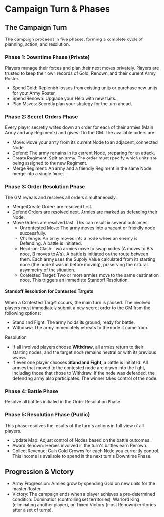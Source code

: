 # Campaign Turn & Phases

## The Campaign Turn

The campaign proceeds in five phases, forming a complete cycle of planning, action, and resolution.

### Phase 1: Downtime Phase (Private)

Players manage their forces and plan their next moves privately. Players are trusted to keep their own records of Gold, Renown, and their current Army Roster.

* Spend Gold: Replenish losses from existing units or purchase new units for your Army Roster.
* Spend Renown: Upgrade your Hero with new traits.
* Plan Moves: Secretly plan your strategy for the turn ahead.

### Phase 2: Secret Orders Phase

Every player secretly writes down an order for each of their armies (Main Army and any Regiments) and gives it to the GM. The available orders are:

* Move: Move your army from its current Node to an adjacent, connected Node.
* Defend: The army remains in its current Node, preparing for an attack.
* Create Regiment: Split an army. The order must specify which units are being assigned to the new Regiment.
* Merge Regiment: An army and a friendly Regiment in the same Node merge into a single force.

### Phase 3: Order Resolution Phase

The GM reveals and resolves all orders simultaneously.

* Merge/Create Orders are resolved first.
* Defend Orders are resolved next. Armies are marked as defending their Node.
* Move Orders are resolved last. This can result in several outcomes:
  * Uncontested Move: The army moves into a vacant or friendly node successfully.
  * Challenge: An army moves into a node where an enemy is Defending. A battle is initiated.
  * Head-on-Clash: Two armies move to swap nodes (A moves to B's node, B moves to A's). A battle is initiated on the route between them. Each army uses the Supply Value calculated from its starting node (the node it was in before moving), preserving the natural asymmetry of the situation.
  * Contested Target: Two or more armies move to the same destination node. This triggers an immediate Standoff Resolution.

#### Standoff Resolution for Contested Targets

When a Contested Target occurs, the main turn is paused. The involved players must immediately submit a new secret order to the GM from the following options:

* Stand and Fight: The army holds its ground, ready for battle.
* Withdraw: The army immediately retreats to the node it came from.

Resolution:

* If all involved players choose **Withdraw**, all armies return to their starting nodes, and the target node remains neutral or with its previous owner.
* If even one player chooses **Stand and Fight**, a battle is initiated. All armies that moved to the contested node are drawn into the fight, including those that chose to Withdraw. If the node was defended, the defending army also participates. The winner takes control of the node.

### Phase 4: Battle Phase

Resolve all battles initiated in the Order Resolution Phase.

### Phase 5: Resolution Phase (Public)

This phase resolves the results of the turn's actions in full view of all players.

* Update Map: Adjust control of Nodes based on the battle outcomes.
* Award Renown: Heroes involved in the turn's battles earn Renown.
* Collect Revenue: Gain Gold Crowns for each Node you currently control. This income is available to spend in the next turn's Downtime Phase.

## Progression & Victory

* Army Progression: Armies grow by spending Gold on new units for the master Roster.
* Victory: The campaign ends when a player achieves a pre-determined condition: Domination (controlling set territories), Warlord King (eliminating another player), or Timed Victory (most Renown/territories after a set of turns).
